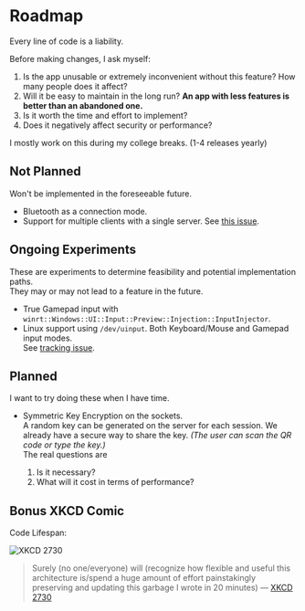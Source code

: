 # Roadmap

Every line of code is a liability.

Before making changes, I ask myself:

1. Is the app unusable or extremely inconvenient without this feature? How many people does it affect?
2. Will it be easy to maintain in the long run? **An app with less features is better than an abandoned one.**
3. Is it worth the time and effort to implement?
4. Does it negatively affect security or performance?

I mostly work on this during my college breaks. (1-4 releases yearly)

## Not Planned

Won't be implemented in the foreseeable future.

- Bluetooth as a connection mode.
- Support for multiple clients with a single server. See [this issue](https://github.com/kitswas/VirtualGamePad-PC/issues/8).

## Ongoing Experiments

These are experiments to determine feasibility and potential implementation paths.  
They may or may not lead to a feature in the future.

- True Gamepad input with `winrt::Windows::UI::Input::Preview::Injection::InputInjector`.
- Linux support using `/dev/uinput`. Both Keyboard/Mouse and Gamepad input modes.  
  See [tracking issue](https://github.com/kitswas/VirtualGamePad-PC/issues/9).

## Planned

I want to try doing these when I have time.

- Symmetric Key Encryption on the sockets.  
  A random key can be generated on the server for each session. We already have a secure way to share the key. _(The user can scan the QR code or type the key.)_  
  The real questions are  

    1. Is it necessary?
    2. What will it cost in terms of performance?

## Bonus XKCD Comic

Code Lifespan:

![XKCD 2730](https://imgs.xkcd.com/comics/code_lifespan_2x.png)

> Surely (no one/everyone) will (recognize how flexible and useful this architecture is/spend a huge amount of effort painstakingly preserving and updating this garbage I wrote in 20 minutes)
> — [XKCD 2730](https://xkcd.com/2730/)
